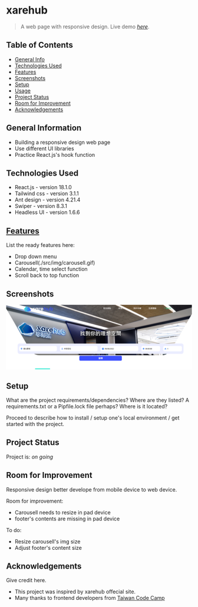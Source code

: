# xarehub
> A web page with responsive design.
> Live demo [_here_](https://drizztduncan.github.io/xarehub/). <!-- If you have the project hosted somewhere, include the link here. -->

## Table of Contents
* [General Info](#general-information)
* [Technologies Used](#technologies-used)
* [Features](#features)
* [Screenshots](#screenshots)
* [Setup](#setup)
* [Usage](#usage)
* [Project Status](#project-status)
* [Room for Improvement](#room-for-improvement)
* [Acknowledgements](#acknowledgements)
<!-- * [License](#license) -->


## General Information
- Building a responsive design web page
- Use different UI libraries
- Practice React.js's hook function
<!-- You don't have to answer all the questions - just the ones relevant to your project. -->


## Technologies Used
- React.js - version 18.1.0
- Tailwind css - version 3.1.1
- Ant design - version 4.21.4
- Swiper - version 8.3.1
- Headless UI - version 1.6.6


## [Features](./src/img/carousell.gif)
List the ready features here:
- Drop down menu
- Carousell(./src/img/carousell.gif)
- Calendar, time select function
- Scroll back to top function


## Screenshots
![Example screenshot](./src/img/Screenshot.png)
<!-- If you have screenshots you'd like to share, include them here. -->


## Setup
What are the project requirements/dependencies? Where are they listed? A requirements.txt or a Pipfile.lock file perhaps? Where is it located?

Proceed to describe how to install / setup one's local environment / get started with the project.


## Project Status
Project is: _on going_


## Room for Improvement
Responsive design better develope from mobile device to web device.

Room for improvement:
- Carousell needs to resize in pad device
- footer's contents are missing in pad device

To do:
- Resize carousell's img size
- Adjust footer's content size


## Acknowledgements
Give credit here.
- This project was inspired by xarehub offecial site.
- Many thanks to frontend developers from [Taiwan Code Camp](https://taiwancodecamp.com/)


<!-- ## Contact -->
<!-- Created by [@flynerdpl](https://www.flynerd.pl/) - feel free to contact me! -->


<!-- Optional -->
<!-- ## License -->
<!-- This project is open source and available under the [... License](). -->

<!-- You don't have to include all sections - just the one's relevant to your project -->
